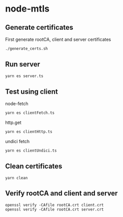 # node-mtls

## Generate certificates

First generate rootCA, client and server certificates

```sh
./generate_certs.sh
```

## Run server

```sh
yarn es server.ts
```

## Test using client

node-fetch
```sh
yarn es clientFetch.ts
```

http.get
```sh
yarn es clientHttp.ts
```

undici fetch
```sh
yarn es clientUndici.ts
```

## Clean certificates

```
yarn clean
```

## Verify rootCA and client and server

```
openssl verify -CAfile rootCA.crt client.crt
openssl verify -CAfile rootCA.crt server.crt
```